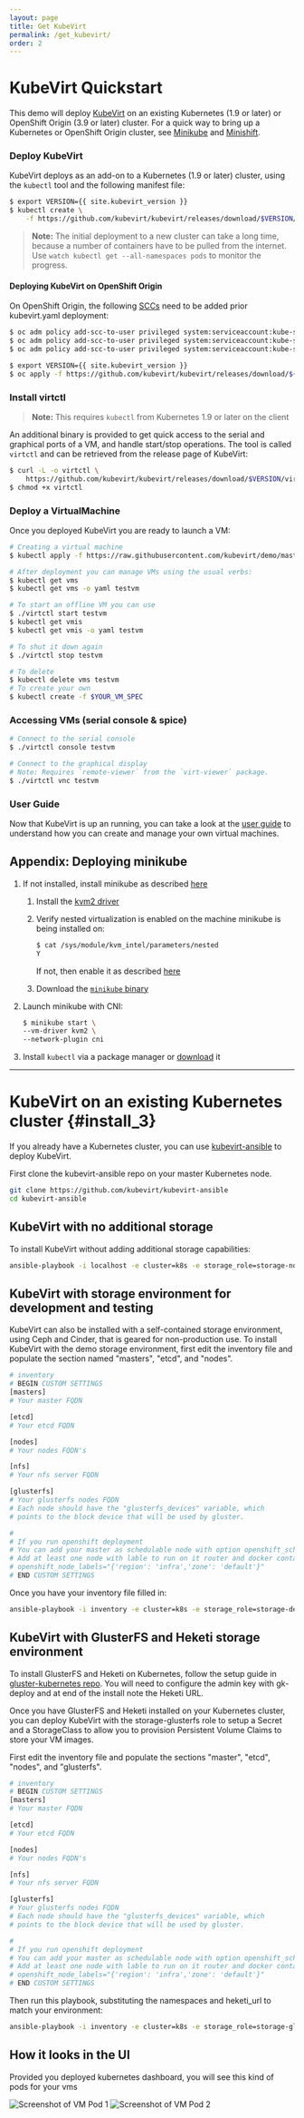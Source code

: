 ```yaml
---
layout: page
title: Get KubeVirt
permalink: /get_kubevirt/
order: 2
---
```


# KubeVirt Quickstart

This demo will deploy [KubeVirt](https://www.kubevirt.io) on an existing Kubernetes (1.9 or
later) or OpenShift Origin (3.9 or later) cluster. For a quick way to bring up a Kubernetes or OpenShift Origin cluster, see [Minikube](https://github.com/kubernetes/minikube/) and [Minishift](https://www.openshift.org/minishift/).

### Deploy KubeVirt

KubeVirt deploys as an add-on to a Kubernetes (1.9 or later) cluster, using the `kubectl` tool and the following manifest file:

```bash
$ export VERSION={{ site.kubevirt_version }}
$ kubectl create \
    -f https://github.com/kubevirt/kubevirt/releases/download/$VERSION/kubevirt.yaml
```

> **Note:** The initial deployment to a new cluster can take
> a long time, because a number of containers have to be pulled from the
> internet. Use `watch kubectl get --all-namespaces pods` to monitor the progress.

#### Deploying KubeVirt on OpenShift Origin

On OpenShift Origin, the following [SCCs](https://docs.openshift.com/container-platform/3.9/admin_guide/manage_scc.html) need to be added prior kubevirt.yaml deployment:

```bash
$ oc adm policy add-scc-to-user privileged system:serviceaccount:kube-system:kubevirt-privileged
$ oc adm policy add-scc-to-user privileged system:serviceaccount:kube-system:kubevirt-controller
$ oc adm policy add-scc-to-user privileged system:serviceaccount:kube-system:kubevirt-infra

$ export VERSION={{ site.kubevirt_version }}
$ oc apply -f https://github.com/kubevirt/kubevirt/releases/download/${VERSION}/kubevirt.yaml
```

### Install virtctl

> **Note:** This requires `kubectl` from Kubernetes 1.9 or later on the client

An additional binary is provided to get quick access to the serial and graphical ports of a VM, and handle start/stop operations.
The tool is called `virtctl` and can be retrieved from the release page of KubeVirt:

```bash
$ curl -L -o virtctl \
    https://github.com/kubevirt/kubevirt/releases/download/$VERSION/virtctl-$VERSION-linux-amd64
$ chmod +x virtctl
```

### Deploy a VirtualMachine

Once you deployed KubeVirt you are ready to launch a VM:

```bash
# Creating a virtual machine
$ kubectl apply -f https://raw.githubusercontent.com/kubevirt/demo/master/manifests/vm.yaml

# After deployment you can manage VMs using the usual verbs:
$ kubectl get vms
$ kubectl get vms -o yaml testvm

# To start an offline VM you can use
$ ./virtctl start testvm
$ kubectl get vmis
$ kubectl get vmis -o yaml testvm

# To shut it down again
$ ./virtctl stop testvm

# To delete
$ kubectl delete vms testvm
# To create your own
$ kubectl create -f $YOUR_VM_SPEC
```

### Accessing VMs (serial console & spice)

```bash
# Connect to the serial console
$ ./virtctl console testvm

# Connect to the graphical display
# Note: Requires `remote-viewer` from the `virt-viewer` package.
$ ./virtctl vnc testvm
```

### User Guide

Now that KubeVirt is up an running, you can take a look at the [user guide](https://www.kubevirt.io/user-guide/#/) to understand how you can create and manage your own virtual machines.

## Appendix: Deploying minikube

1. If not installed, install minikube as described [here](https://github.com/kubernetes/minikube/)
   1. Install the [kvm2 driver](https://github.com/kubernetes/minikube/blob/master/docs/drivers.md#kvm2-driver)
   2. Verify nested virtualization is enabled on the machine minikube is being installed on:
       ```bash
       $ cat /sys/module/kvm_intel/parameters/nested
       Y
       ```
       If not, then enable it as described [here](https://docs.fedoraproject.org/quick-docs/en-US/using-nested-virtualization-in-kvm.html)

   3. Download the [`minikube` binary](https://github.com/kubernetes/minikube/releases)
2. Launch minikube with CNI:

    ```bash
    $ minikube start \
    --vm-driver kvm2 \
    --network-plugin cni
    ```
3. Install `kubectl` via a package manager or [download](https://kubernetes.io/docs/tasks/tools/install-kubectl/#install-kubectl-binary-via-curl) it

---

# KubeVirt on an existing Kubernetes cluster {#install_3}

If you already have a Kubernetes cluster, you can use [kubevirt-ansible](https://github.com/kubevirt/kubevirt-ansible) to deploy KubeVirt.

First clone the kubevirt-ansible repo on your master Kubernetes node.

```bash
git clone https://github.com/kubevirt/kubevirt-ansible
cd kubevirt-ansible
```

## KubeVirt with no additional storage

To install KubeVirt without adding additional storage capabilities:

```bash
ansible-playbook -i localhost -e cluster=k8s -e storage_role=storage-none playbooks/kubevirt.yml
```

## KubeVirt with storage environment for development and testing

KubeVirt can also be installed with a self-contained storage environment,
using Ceph and Cinder, that is geared for non-production use. To install
KubeVirt with the demo storage environment, first edit the inventory file
and populate the section named "masters", "etcd", and "nodes".

```bash
# inventory
# BEGIN CUSTOM SETTINGS
[masters]
# Your master FQDN

[etcd]
# Your etcd FQDN

[nodes]
# Your nodes FQDN's

[nfs]
# Your nfs server FQDN

[glusterfs]
# Your glusterfs nodes FQDN
# Each node should have the "glusterfs_devices" variable, which
# points to the block device that will be used by gluster.

#
# If you run openshift deployment
# You can add your master as schedulable node with option openshift_schedulable=true
# Add at least one node with lable to run on it router and docker containers
# openshift_node_labels="{'region': 'infra','zone': 'default'}"
# END CUSTOM SETTINGS
```

Once you have your inventory file filled in:

```bash
ansible-playbook -i inventory -e cluster=k8s -e storage_role=storage-demo playbooks/kubevirt.yml
```

## KubeVirt with GlusterFS and Heketi storage environment

To install GlusterFS and Heketi on Kubernetes, follow the setup guide in
 [gluster-kubernetes repo](https://github.com/gluster/gluster-kubernetes).
You will need to configure the admin key with gk-deploy and at end of the
install note the Heketi URL.

Once you have GlusterFS and Heketi installed on your Kubernetes cluster,
you can deploy KubeVirt with the storage-glusterfs role to setup a Secret
and a StorageClass to allow you to provision Persistent Volume Claims to
store your VM images.

First edit the inventory file and populate the sections "master", "etcd",
"nodes", and "glusterfs".

```bash
# inventory
# BEGIN CUSTOM SETTINGS
[masters]
# Your master FQDN

[etcd]
# Your etcd FQDN

[nodes]
# Your nodes FQDN's

[nfs]
# Your nfs server FQDN

[glusterfs]
# Your glusterfs nodes FQDN
# Each node should have the "glusterfs_devices" variable, which
# points to the block device that will be used by gluster.

#
# If you run openshift deployment
# You can add your master as schedulable node with option openshift_schedulable=true
# Add at least one node with lable to run on it router and docker containers
# openshift_node_labels="{'region': 'infra','zone': 'default'}"
# END CUSTOM SETTINGS
```

Then run this playbook, substituting the namespaces and heketi_url to
match your environment:

```bash
ansible-playbook -i inventory -e cluster=k8s -e storage_role=storage-glusterfs -e namespace=kube-system -e glusterfs_namespace=kube-system -e glusterfs_name= -e heketi_url=http://10.32.0.4:8080 playbooks/kubevirt.yml
```

## How it looks in the UI

Provided you deployed kubernetes dashboard, you will see this kind of pods for your vms

<img src="./../assets/images/ui_vm_pod_1.png" class="text-hide img-fluid" alt="Screenshot of VM Pod 1"/>

<img src="./../assets/images/ui_vm_pod_2.png" class="text-hide img-fluid" alt="Screenshot of VM Pod 2"/>
